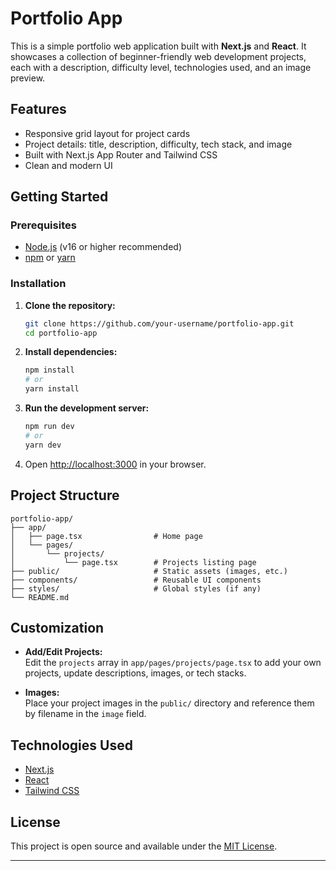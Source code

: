 # Portfolio App

This is a simple portfolio web application built with **Next.js** and **React**. It showcases a collection of beginner-friendly web development projects, each with a description, difficulty level, technologies used, and an image preview.

## Features

- Responsive grid layout for project cards
- Project details: title, description, difficulty, tech stack, and image
- Built with Next.js App Router and Tailwind CSS
- Clean and modern UI

## Getting Started

### Prerequisites

- [Node.js](https://nodejs.org/) (v16 or higher recommended)
- [npm](https://www.npmjs.com/) or [yarn](https://yarnpkg.com/)

### Installation

1. **Clone the repository:**
   ```bash
   git clone https://github.com/your-username/portfolio-app.git
   cd portfolio-app
   ```

2. **Install dependencies:**
   ```bash
   npm install
   # or
   yarn install
   ```

3. **Run the development server:**
   ```bash
   npm run dev
   # or
   yarn dev
   ```

4. Open [http://localhost:3000](http://localhost:3000) in your browser.

## Project Structure

```
portfolio-app/
├── app/
│   ├── page.tsx                # Home page
│   └── pages/
│       └── projects/
│           └── page.tsx        # Projects listing page
├── public/                     # Static assets (images, etc.)
├── components/                 # Reusable UI components
├── styles/                     # Global styles (if any)
└── README.md
```

## Customization

- **Add/Edit Projects:**  
  Edit the `projects` array in `app/pages/projects/page.tsx` to add your own projects, update descriptions, images, or tech stacks.

- **Images:**  
  Place your project images in the `public/` directory and reference them by filename in the `image` field.

## Technologies Used

- [Next.js](https://nextjs.org/)
- [React](https://react.dev/)
- [Tailwind CSS](https://tailwindcss.com/)

## License

This project is open source and available under the [MIT License](LICENSE).

---

